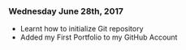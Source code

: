 ### Wednesday June 28th, 2017

* Learnt how to initialize Git repository
* Added my First Portfolio to my GitHub Account 